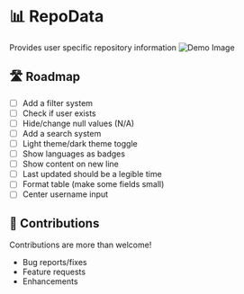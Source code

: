 # 📊 RepoData

Provides user specific repository information 
![Demo Image](https://user-images.githubusercontent.com/105208736/182770462-dcd4812b-b823-4676-8156-b9fe52673fe1.png)
<!-- possibly add badges? -->

## 🛣️ Roadmap
- [ ] Add a filter system
- [ ] Check if user exists
- [ ] Hide/change null values (N/A)
- [ ] Add a search system
- [ ] Light theme/dark theme toggle
- [ ] Show languages as badges
- [ ] Show content on new line 
- [ ] Last updated should be a legible time
- [ ] Format table (make some fields small)
- [ ] Center username input

## 🤝 Contributions
Contributions are more than welcome!
- Bug reports/fixes
- Feature requests
- Enhancements 